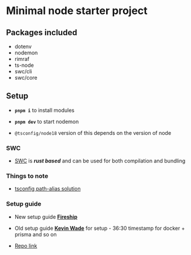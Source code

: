 # Minimal node starter project

## Packages included

- dotenv
- nodemon
- rimraf
- ts-node
- swc/cli
- swc/core

## Setup

- **`pnpm i`** to install modules

- **`pnpm dev`** to start nodemon

- `@tsconfig/node18` version of this depends on the version of node

### SWC

- [SWC](swc.rs) is **_rust based_** and can be used for both compilation and bundling

### Things to note

- [tsconfig path-alias solution](https://stackoverflow.com/questions/58187115/typescript-paths-not-working-in-an-express-project)

### Setup guide

- New setup guide **[Fireship](https://www.youtube.com/watch?v=H91aqUHn8sE)**
- Old setup guide **[Kevin Wade](https://www.youtube.com/watch?v=Av8ezg-2GWc)** for setup - 36:30 timestamp for docker + prisma and so on

- [Repo link](https://github.com/mrwade/ultimate-node-stack)
